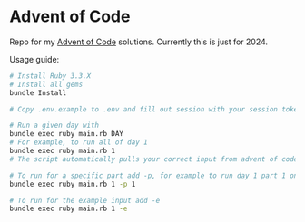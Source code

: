 # Advent of Code

Repo for my [Advent of Code](https://adventofcode.com) solutions. Currently this is just for 2024.

Usage guide:

```bash
# Install Ruby 3.3.X
# Install all gems
bundle Install

# Copy .env.example to .env and fill out session with your session token

# Run a given day with
bundle exec ruby main.rb DAY
# For example, to run all of day 1
bundle exec ruby main.rb 1
# The script automatically pulls your correct input from advent of code using your session token

# To run for a specific part add -p, for example to run day 1 part 1 only
bundle exec ruby main.rb 1 -p 1

# To run for the example input add -e
bundle exec ruby main.rb 1 -e
```
